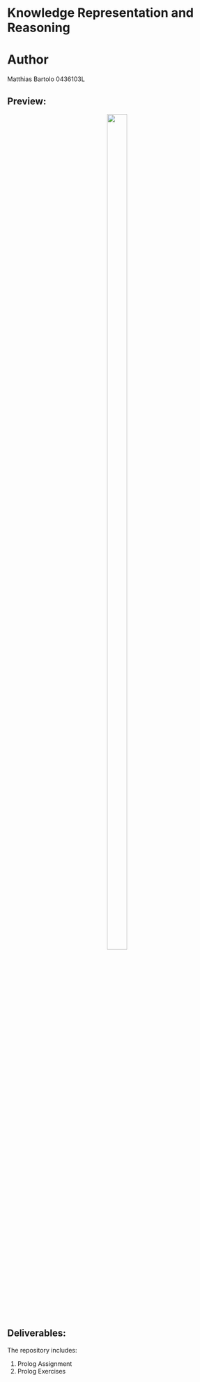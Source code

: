 # Knowledge Representation and Reasoning

# Author
Matthias Bartolo 0436103L

## Preview:
<p align='center'>
  <img src="https://github.com/mbar0075/Knowledge-Representation-and-Reasoning/assets/103250564/2cd67454-22b5-4440-9bb9-2e22b0841fe0" style="display: block; margin: 0 auto; width: 30%; height: 70%;"></br>
</p>

## Deliverables:
The repository includes:<br />
1. Prolog Assignment
2. Prolog Exercises
 
